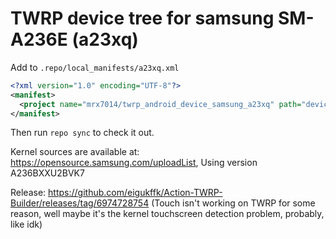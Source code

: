 # TWRP device tree for samsung SM-A236E (a23xq)

Add to
`.repo/local_manifests/a23xq.xml`

```xml
<?xml version="1.0" encoding="UTF-8"?>
<manifest>
  <project name="mrx7014/twrp_android_device_samsung_a23xq" path="device/samsung/a23xq" remote="github" revision="twrp_a23xq" />
</manifest>

```
Then run `repo sync` to check it out.

Kernel sources are available at: https://opensource.samsung.com/uploadList, Using version A236BXXU2BVK7


Release: https://github.com/eigukffk/Action-TWRP-Builder/releases/tag/6974728754 (Touch isn't working on TWRP for some reason, well maybe it's the kernel touchscreen detection problem, probably, like idk)
